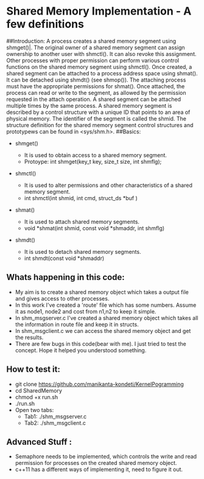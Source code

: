 # Shared Memory Implementation - A few definitions 

##Introduction: 
A process creates a shared memory segment using shmget()|. The original owner of a shared memory segment can assign ownership to another user with shmctl(). It can also revoke this assignment. Other processes with proper permission can perform various control functions on the shared memory segment using shmctl(). Once created, a shared segment can be attached to a process address space using shmat(). It can be detached using shmdt() (see shmop()). The attaching process must have the appropriate permissions for shmat(). Once attached, the process can read or write to the segment, as allowed by the permission requested in the attach operation. A shared segment can be attached multiple times by the same process. A shared memory segment is described by a control structure with a unique ID that points to an area of physical memory. The identifier of the segment is called the shmid. The structure definition for the shared memory segment control structures and prototypews can be found in <sys/shm.h>.
##Basics:
* shmget() 
  * It is used to obtain access to a shared memory segment. 
  * Protoype:  int shmget(key_t key, size_t size, int shmflg);

* shmctl()
  * It is used to alter permissions and other characteristics of a shared memory segment. 
  * int shmctl(int shmid, int cmd, struct_ds \*buf )

* shmat()
  * It is used to attach shared memory segments.
  * void \*shmat(int shmid, const void \*shmaddr, int shmflg)


* shmdt()
  * It is used to detach shared memory segments.
  * int shmdt(const void \*shmaddr)

## Whats happening in this code:
* My aim is to create a shared memory object which takes a output file and gives access to other processes. 
* In this work I've created a 'route' file which has some numbers. Assume it as node1, node2 and cost from n1,n2 to keep it simple.
* In shm_msgserver.c I've created a shared memory object which takes all the information in route file and keep it in structs. 
* In shm_msgclient.c we can access the shared memory object and get the results. 
* There are few bugs in this code(bear with me). I just tried to test the concept. Hope it helped you understood something.  

## How to test it: 
* git clone https://github.com/manikanta-kondeti/KernelPogramming 
* cd SharedMemory 
* chmod +x run.sh
* ./run.sh 
* Open two tabs:
  * Tab1:  ./shm_msgserver.c 
  * Tab2:  ./shm_msgclient.c 

## Advanced Stuff :
* Semaphore needs to be implemented, which controls the write and read permission for processes on the created shared memory object.
* c++11 has a different ways of implementing it, need to figure it out.

